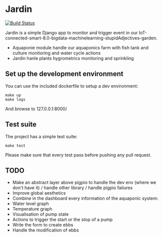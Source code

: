 Jardin
======

[![Build Status](https://travis-ci.com/loftsh/jardin.svg?branch=master)](https://travis-ci.com/loftsh/jardin)

Jardin is a simple Django app to monitor and trigger event in our
IoT-connected-smart-8.0-bigdata-machinelearning-stupidAdjectives-garden.

- Aquaponie module handle our aquaponics farm with fish tank and
  culture monitoring and water cycle actions
- Jardin hanle plants hygrometrics monitoring and sprinkling
 

## Set up the development environment

You can use the included dockerfile to setup a dev environment:
```
make up
make logs
```

And browse to 127.0.0.1:8000/


## Test suite

The project has a simple test suite:

```
make test
```

Please make sure that every test pass before pushing any pull request.


## TODO

- Make an abstract layer above pigpio to handle the dev env (where we
  don't have it) / handle other library / handle pigpio failures
- Improve global aesthetics
- Combine in the dashboard every information of the aquaponic system:
 - Water level graph
 - Temperature graph
 - Visualisation of pump state
 - Actions to trigger the start or the stop of a pump
- Write the form to create ebbs
- Handle the modification of ebbs
